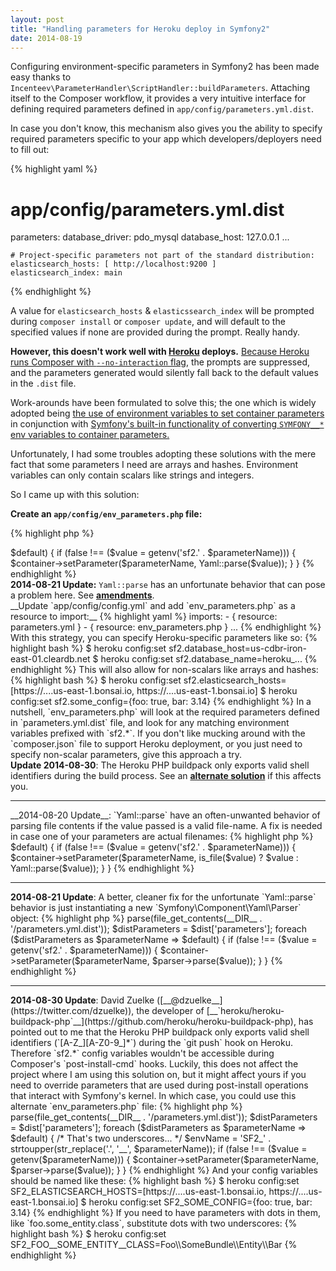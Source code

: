 ```yaml
---
layout: post
title: "Handling parameters for Heroku deploy in Symfony2"
date: 2014-08-19
---
```


Configuring environment-specific parameters in Symfony2 has been made easy thanks to `Incenteev\ParameterHandler\ScriptHandler::buildParameters`. Attaching itself
to the Composer workflow, it provides a very intuitive interface for defining required parameters defined in `app/config/parameters.yml.dist`.

In case you don't know, this mechanism also gives you the ability to specify required parameters specific to your app which developers/deployers need to fill out:

{% highlight yaml %}
# app/config/parameters.yml.dist
parameters:
    database_driver:   pdo_mysql
    database_host:     127.0.0.1
    ...

    # Project-specific parameters not part of the standard distribution:
    elasticsearch_hosts: [ http://localhost:9200 ]
    elasticsearch_index: main
{% endhighlight %}

A value for `elasticsearch_hosts` & `elasticssearch_index` will be prompted during `composer install` or `composer update`, and will default to the specified values if none are provided during the prompt. Really handy.

__However, this doesn't work well with [Heroku](https://heroku.com) deploys.__ [Because Heroku runs Composer with `--no-interaction` flag](https://devcenter.heroku.com/articles/php-support#build-behavior),
the prompts are suppressed, and the parameters generated would silently fall back to the default values in the `.dist` file.

Work-arounds have been formulated to solve this; the one which is widely adopted being [the use of environment variables to set container parameters](https://github.com/Incenteev/ParameterHandler#using-environment-variables-to-set-the-parameters) in conjunction with [Symfony's built-in functionality of converting `SYMFONY__*` env variables to container parameters.](http://symfony.com/doc/current/cookbook/configuration/external_parameters.html)

Unfortunately, I had some troubles adopting these solutions with the mere fact that some parameters I need are arrays and hashes. Environment variables can only contain scalars like strings and integers.

So I came up with this solution:

__Create an `app/config/env_parameters.php` file:__

{% highlight php %}
<?php

use Symfony\Component\Yaml\Yaml;

/** @var $container \Symfony\Component\DependencyInjection\ContainerBuilder */
$container;

$dist = Yaml::parse(file_get_contents(__DIR__ . '/parameters.yml.dist'));
$distParameters = $dist['parameters'];

foreach ($distParameters as $parameterName => $default) {
    if (false !== ($value = getenv('sf2.' . $parameterName))) {
        $container->setParameter($parameterName, Yaml::parse($value));
    }
}
{% endhighlight %}

<div class="alert-info">
<strong>2014-08-21 Update:</strong>
<code>Yaml::parse</code> has an unfortunate behavior that can pose a problem here.
See <strong><a href="#yaml-amendments">amendments</a></strong>.
</div>

__Update `app/config/config.yml` and add `env_parameters.php` as a resource to import:__

{% highlight yaml %}
    imports:
        - { resource: parameters.yml }
        - { resource: env_parameters.php }
        ...
{% endhighlight %}

With this strategy, you can specify Heroku-specific parameters like so:

{% highlight bash %}
$ heroku config:set sf2.database_host=us-cdbr-iron-east-01.cleardb.net
$ heroku config:set sf2.database_name=heroku_...
{% endhighlight %}

This will also allow for non-scalars like arrays and hashes:

{% highlight bash %}
$ heroku config:set sf2.elasticsearch_hosts=[https://....us-east-1.bonsai.io, https://....us-east-1.bonsai.io]
$ heroku config:set sf2.some_config={foo: true, bar: 3.14}
{% endhighlight %}

In a nutshell, `env_parameters.php` will look at the required parameters defined in `parameters.yml.dist` file, and look for
any matching environment variables prefixed with `sf2.*`.

If you don't like mucking around with the `composer.json` file to support Heroku deployment,
or you just need to specify non-scalar parameters, give this approach a try.

<div class="alert-info">
<strong>Update 2014-08-30</strong>: The Heroku PHP buildpack only exports valid shell identifiers during the build process.
See an <strong><a href="#alternate-solution">alternate solution</a></strong> if this affects you.
</div>

<hr>

__2014-08-20 Update__: `Yaml::parse` have an often-unwanted behavior of parsing file contents if the value passed is a valid file-name. A fix is needed in case
one of your parameters are actual filenames:

{% highlight php %}
<?php

use Symfony\Component\Yaml\Yaml;

/** @var $container \Symfony\Component\DependencyInjection\ContainerBuilder */
$container;

$dist = Yaml::parse(file_get_contents(__DIR__ . '/parameters.yml.dist'));
$distParameters = $dist['parameters'];

foreach ($distParameters as $parameterName => $default) {
    if (false !== ($value = getenv('sf2.' . $parameterName))) {
        $container->setParameter($parameterName, is_file($value) ? $value : Yaml::parse($value));
    }
}
{% endhighlight %}

<hr>

<strong id="yaml-amendments">2014-08-21 Update</strong>: A better, cleaner fix for the unfortunate `Yaml::parse` behavior is just instantiating a new `Symfony\Component\Yaml\Parser` object:

{% highlight php %}
<?php

use Symfony\Component\Yaml\Parser;

/** @var $container \Symfony\Component\DependencyInjection\ContainerBuilder */
$container;

$parser = new Parser();

$dist = $parser->parse(file_get_contents(__DIR__ . '/parameters.yml.dist'));
$distParameters = $dist['parameters'];

foreach ($distParameters as $parameterName => $default) {
    if (false !== ($value = getenv('sf2.' . $parameterName))) {
        $container->setParameter($parameterName, $parser->parse($value));
    }
}
{% endhighlight %}

<hr>

<strong id="alternate-solution">2014-08-30 Update</strong>: David Zuelke ([__@dzuelke__](https://twitter.com/dzuelke)), the developer of [__`heroku/heroku-buildpack-php`__](https://github.com/heroku/heroku-buildpack-php),
has pointed out to me that the Heroku PHP buildpack only exports
valid shell identifiers (`[A-Z_][A-Z0-9_]*`) during the `git push` hook on Heroku. Therefore `sf2.*` config variables wouldn't be accessible
during Composer's `post-install-cmd` hooks.
Luckily, this does not affect the project where I am using this solution on, but it might affect yours if you need to
override parameters that are used during post-install operations that interact with Symfony's kernel.

In which case, you could use this alternate `env_parameters.php` file:

{% highlight php %}
<?php

use Symfony\Component\Yaml\Parser;

/** @var $container \Symfony\Component\DependencyInjection\ContainerBuilder */
$container;

$parser = new Parser();

$dist = $parser->parse(file_get_contents(__DIR__ . '/parameters.yml.dist'));
$distParameters = $dist['parameters'];

foreach ($distParameters as $parameterName => $default) {
    /* That's two underscores... */
    $envName = 'SF2_' . strtoupper(str_replace('.', '__', $parameterName));
    if (false !== ($value = getenv($parameterName))) {
        $container->setParameter($parameterName, $parser->parse($value));
    }
}
{% endhighlight %}

And your config variables should be named like these:

{% highlight bash %}
$ heroku config:set SF2_ELASTICSEARCH_HOSTS=[https://....us-east-1.bonsai.io, https://....us-east-1.bonsai.io]
$ heroku config:set SF2_SOME_CONFIG={foo: true, bar: 3.14}
{% endhighlight %}

If you need to have parameters with dots in them, like `foo.some_entity.class`, substitute dots with two underscores:

{% highlight bash %}
$ heroku config:set SF2_FOO__SOME_ENTITY__CLASS=Foo\\SomeBundle\\Entity\\Bar
{% endhighlight %}
